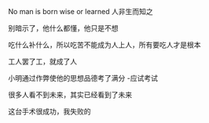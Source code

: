 No man is born wise or learned
人非生而知之


别暗示了，他什么都懂，他只是不想


吃什么补什么，所以吃苦不能成为人上人，所有要吃人才是根本

工人罢了工，就成了人


小明通过作弊使他的思想品德考了满分 -应试考试

很多人看不到未来，其实已经看到了未来

这台手术很成功，我失败的 

